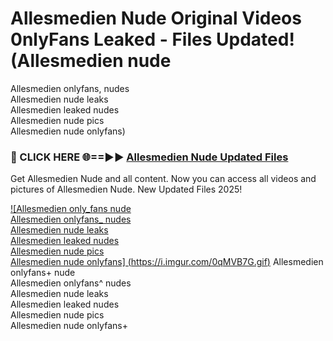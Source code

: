 # Allesmedien Nude Original Videos 0nlyFans Leaked - Files Updated! (Allesmedien nude<br>

Allesmedien onlyfans, nudes<br>
Allesmedien nude leaks<br>
Allesmedien leaked nudes<br>
Allesmedien nude pics<br>
Allesmedien nude onlyfans)

<h3>🔴 CLICK HERE 🌐==►► <a href="https://tinyurl.com/leaks-videos" rel="nofollow">Allesmedien Nude Updated Files</a></h3>

Get Allesmedien Nude and all content. Now you can access all videos and pictures of Allesmedien Nude. New Updated Files 2025!

[![Allesmedien only_fans nude<br>
Allesmedien onlyfans_ nudes<br>
Allesmedien nude leaks<br>
Allesmedien leaked nudes<br>
Allesmedien nude pics<br>
Allesmedien nude onlyfans]
(https://i.imgur.com/0qMVB7G.gif)](https://tinyurl.com/leaks-videos)
Allesmedien onlyfans+ nude<br>
Allesmedien onlyfans^ nudes<br>
Allesmedien nude leaks<br>
Allesmedien leaked nudes<br>
Allesmedien nude pics<br>
Allesmedien nude onlyfans+